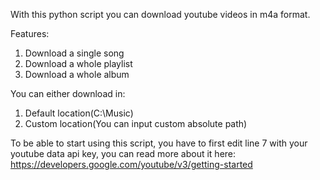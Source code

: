 With this python script you can download youtube videos in m4a format.

Features:
1. Download a single song
2. Download a whole playlist
3. Download a whole album

You can either download in:
1. Default location(C:\Music)
2. Custom location(You can input custom absolute path)

To be able to start using this script, you have to first edit line 7 with your youtube data api key, you can read more about it here: https://developers.google.com/youtube/v3/getting-started
